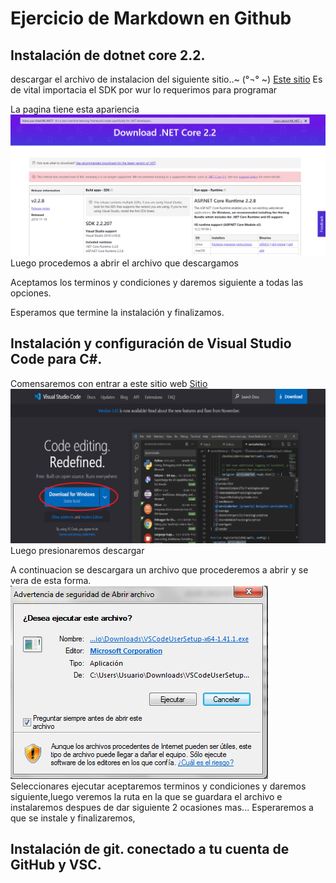 # Ejercicio de Markdown en Github

## Instalación de dotnet core 2.2.
descargar el archivo de instalacion del siguiente sitio..~ (°¬° ~)
[Este sitio](https://dotnet.microsoft.com/download/dotnet-core/2.2)
 Es de vital importacia el SDK por wur lo requerimos para programar

 La pagina tiene esta apariencia
 ![.net core](./Imagen/Captura.PNG)
 Luego procedemos a abrir el archivo que descargamos
 
 Aceptamos los terminos y condiciones y daremos siguiente a todas las opciones.


 Esperamos que termine la instalación y finalizamos.
 


## Instalación y configuración de Visual Studio Code para C#.

Comensaremos con entrar a este sitio web
[Sitio](https://code.visualstudio.com/)
![Visual](./Imagen/Visual1.PNG)
Luego presionaremos descargar


A continuacion se descargara un archivo que procederemos a abrir
y se vera de esta forma.
![Visual2](./Imagen/visual2.PNG)
Seleccionares ejecutar aceptaremos terminos y condiciones y daremos siguiente,luego veremos la ruta en la que se guardara el archivo e instalaremos despues de dar siguiente 2 ocasiones mas...
Esperaremos a que se instale y finalizaremos,



## Instalación de git. conectado a tu cuenta de GitHub y VSC.